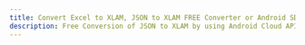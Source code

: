 ---title: Convert Excel to XLAM, JSON to XLAM FREE Converter or Android SDKdescription: Free Conversion of JSON to XLAM by using Android Cloud APIs & SDKs. Also Create, Edit & Render Microsoft Excel, CSV and SpreadsheetML worksheets or spreadsheet in the Cloud.---